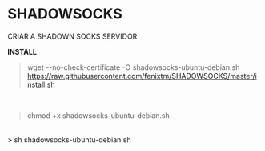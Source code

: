 # SHADOWSOCKS
CRIAR A SHADOWN SOCKS SERVIDOR



**INSTALL**
> wget --no-check-certificate -O shadowsocks-ubuntu-debian.sh https://raw.githubusercontent.com/fenixtm/SHADOWSOCKS/master/install.sh
<br>

> chmod +x shadowsocks-ubuntu-debian.sh

<br>
> sh shadowsocks-ubuntu-debian.sh

